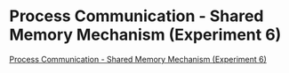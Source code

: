# Process Communication - Shared Memory Mechanism (Experiment 6)
[Process Communication - Shared Memory Mechanism (Experiment 6)](https://aiwithcloud.com/2022/09/15/process_communication___shared_memory_mechanism_experiment_6/)